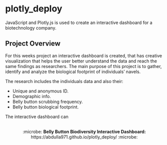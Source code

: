 # plotly_deploy
JavaScript and Plotly.js is used to create an interactive dashboard for a biotechnology company.

## Project Overview

For this weeks project an interactive dashboard is created, that has creative visualization that helps the user better understand the data and reach the same findings as researchers. The main purpose of this project is to gather, identify and analyze the biological footprint of individuals’ navels.

The research includes the individuals data and also their: 
  -	Unique and anonymous ID.
  -	Demographic info.
  -	Belly button scrubbing frequency.
  -	Belly button biological footprint.
  
The interactive dashboard can
<br>
<br>
<p align="center">
:microbe: <b>Belly Button Biodiversity Interactive Dashboard:</b> https://abdulla971.github.io/plotly_deploy/ :microbe:
</p>
<br>
